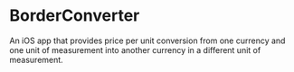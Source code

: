 BorderConverter
===============

An iOS app that provides price per unit conversion from one currency and one unit of measurement into another currency in a different unit of measurement.
